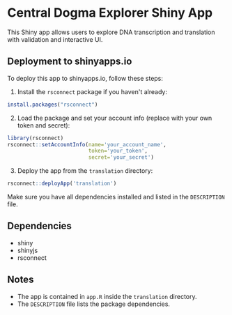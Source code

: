 # Central Dogma Explorer Shiny App

This Shiny app allows users to explore DNA transcription and translation with validation and interactive UI.

## Deployment to shinyapps.io

To deploy this app to shinyapps.io, follow these steps:

1. Install the `rsconnect` package if you haven't already:

```R
install.packages("rsconnect")
```

2. Load the package and set your account info (replace with your own token and secret):

```R
library(rsconnect)
rsconnect::setAccountInfo(name='your_account_name',
                          token='your_token',
                          secret='your_secret')
```

3. Deploy the app from the `translation` directory:

```R
rsconnect::deployApp('translation')
```

Make sure you have all dependencies installed and listed in the `DESCRIPTION` file.

## Dependencies

- shiny
- shinyjs
- rsconnect

## Notes

- The app is contained in `app.R` inside the `translation` directory.
- The `DESCRIPTION` file lists the package dependencies.
